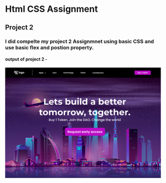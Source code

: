 # Html CSS Assignment

## Project 2

### I did compelte my project 2 Assignmnet using basic CSS and use basic flex and postion property.



#### output of project 2 -
![output](./output.png)
